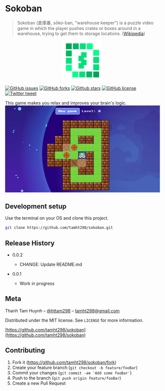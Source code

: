 # Sokoban
> Sokoban (倉庫番, sōko-ban, "warehouse keeper") is a puzzle video game in which the player pushes crates or boxes around in a warehouse, trying to get them to storage locations. ([Wikipedia][wiki])
<p align="center">
    <img src="https://github.com/tamht298/sokoban/blob/master/logo.png"
        height="130">
</p>

[![GitHub issues][github-issues-image]][github-issues-url]
[![GitHub forks][github-forks-image]][github-forks-url]
[![Github stars][github-stars-image]][github-stars-url]
[![GitHub license][github-license-image]][github-license-url]
[![Twitter tweet][twitter-image]][twitter-url]

This game makes you relax and improves your brain's logic.
![Preview image][preview-project]


## Development setup

Use the terminal on your OS and clone this project.

```sh
git clone https://github.com/tamht298/sokoban.git
```

## Release History

* 0.0.2
    * CHANGE: Update README.md

* 0.0.1
    * Work in progress

## Meta

Thanh Tam Huynh – [@httam298](https://twitter.com/httam298) – tamht298@gmail.com

Distributed under the MIT license. See ``LICENSE`` for more information.

[https://github.com/tamht298/sokoban](https://github.com/tamht298/sokoban)

## Contributing

1. Fork it (<https://github.com/tamht298/sokoban/fork>)
2. Create your feature branch (`git checkout -b feature/fooBar`)
3. Commit your changes (`git commit -am 'Add some fooBar'`)
4. Push to the branch (`git push origin feature/fooBar`)
5. Create a new Pull Request

<!-- Markdown link & img dfn's -->
[wiki]: https://en.wikipedia.org/wiki/Sokoban
[preview-project]: https://raw.githubusercontent.com/tamht298/sokoban/master/images/thumbnail.png
[github-license-image]: https://img.shields.io/github/license/tamht298/sokoban
[github-license-url]: https://github.com/tamht298/sokoban/blob/master/LICENSE
[github-issues-image]: https://img.shields.io/github/issues/tamht298/sokoban
[github-issues-url]: https://github.com/tamht298/sokoban/issues
[github-forks-image]: https://img.shields.io/github/forks/tamht298/sokoban
[github-forks-url]: https://github.com/tamht298/sokoban/forks
[github-stars-image]: https://img.shields.io/github/stars/tamht298/sokoban
[github-stars-url]: https://github.com/tamht298/sokoban/stars
[twitter-image]: https://img.shields.io/twitter/url?url=https%3A%2F%2Fgithub.com%2Ftamht298%2Fsokoban
[twitter-url]: https://twitter.com/httam298
